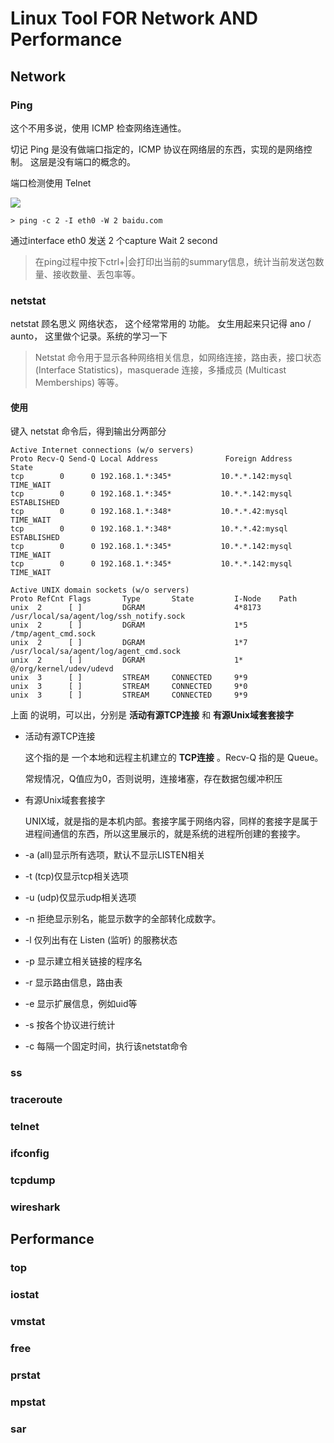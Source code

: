 # Linux Tool FOR Network AND Performance

## Network

### Ping

这个不用多说，使用 ICMP 检查网络连通性。

切记 Ping 是没有做端口指定的，ICMP 协议在网络层的东西，实现的是网络控制。 这层是没有端口的概念的。

端口检测使用 Telnet 

![](https://upload-images.jianshu.io/upload_images/3130736-a459d885684f4c00?imageMogr2/auto-orient/strip%7CimageView2/2/w/351)

    > ping -c 2 -I eth0 -W 2 baidu.com

通过interface eth0 发送 2 个capture Wait 2 second

> 在ping过程中按下ctrl+|会打印出当前的summary信息，统计当前发送包数量、接收数量、丢包率等。

### netstat

netstat 顾名思义 网络状态， 这个经常常用的 功能。 女生用起来只记得 ano / aunto， 这里做个记录。系统的学习一下

> Netstat 命令用于显示各种网络相关信息，如网络连接，路由表，接口状态 (Interface Statistics)，masquerade 连接，多播成员 (Multicast Memberships) 等等。

#### 使用

键入 netstat 命令后，得到输出分两部分

    Active Internet connections (w/o servers)
    Proto Recv-Q Send-Q Local Address               Foreign Address         State      
    tcp        0      0 192.168.1.*:345*           10.*.*.142:mysql         TIME_WAIT   
    tcp        0      0 192.168.1.*:345*           10.*.*.142:mysql         ESTABLISHED 
    tcp        0      0 192.168.1.*:348*           10.*.*.42:mysql          TIME_WAIT   
    tcp        0      0 192.168.1.*:348*           10.*.*.42:mysql          ESTABLISHED 
    tcp        0      0 192.168.1.*:345*           10.*.*.142:mysql         TIME_WAIT   
    tcp        0      0 192.168.1.*:345*           10.*.*.142:mysql         TIME_WAIT   

    Active UNIX domain sockets (w/o servers)
    Proto RefCnt Flags       Type       State         I-Node    Path
    unix  2      [ ]         DGRAM                    4*8173 /usr/local/sa/agent/log/ssh_notify.sock
    unix  2      [ ]         DGRAM                    1*5       /tmp/agent_cmd.sock
    unix  2      [ ]         DGRAM                    1*7  /usr/local/sa/agent/log/agent_cmd.sock
    unix  2      [ ]         DGRAM                    1*        @/org/kernel/udev/udevd
    unix  3      [ ]         STREAM     CONNECTED     9*9   
    unix  3      [ ]         STREAM     CONNECTED     9*0   
    unix  3      [ ]         STREAM     CONNECTED     9*9   

上面 的说明，可以出，分别是 **活动有源TCP连接** 和 **有源Unix域套套接字**

- 活动有源TCP连接 

    这个指的是 一个本地和远程主机建立的 **TCP连接** 。Recv-Q 指的是 Queue。

    常规情况，Q值应为0，否则说明，连接堵塞，存在数据包缓冲积压

- 有源Unix域套套接字

    UNIX域，就是指的是本机内部。套接字属于网络内容，同样的套接字是属于进程间通信的东西，所以这里展示的，就是系统的进程所创建的套接字。


- -a (all)显示所有选项，默认不显示LISTEN相关
- -t (tcp)仅显示tcp相关选项
- -u (udp)仅显示udp相关选项
- -n 拒绝显示别名，能显示数字的全部转化成数字。
- -l 仅列出有在 Listen (监听) 的服務状态
- -p 显示建立相关链接的程序名
- -r 显示路由信息，路由表
- -e 显示扩展信息，例如uid等
- -s 按各个协议进行统计
- -c 每隔一个固定时间，执行该netstat命令


### ss


### traceroute

### telnet

### ifconfig

### tcpdump

### wireshark

## Performance

### top

### iostat

### vmstat

### free

### prstat

### mpstat

### sar